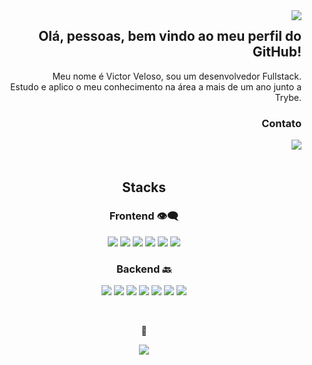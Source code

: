 <img align='right' src="https://media.giphy.com/media/SiUV5nib8Rm4U/giphy.gif">

<h2 align='right'> Olá, pessoas, bem vindo ao meu perfil do GitHub!</h2>

<p align='right'>Meu nome é Victor Veloso, sou um desenvolvedor Fullstack.
<br>Estudo e aplico o meu conhecimento na área a mais de um ano junto a Trybe.</p>


<h3 align='right'>Contato</h3>
<img align='right' src="https://img.shields.io/badge/-LinkedIn-blue?style=flat-square&logo=Linkedin&logoColor=white&link=https://linkedin.com.br/in/vitovls">
<br>
<br>

<h2 align='center'>Stacks</h2>

<h3 align='center'>Frontend 👁️‍🗨️</h3>
<p align='center'>
  <img src='https://img.shields.io/badge/html5-%23E34F26.svg?style=for-the-badge&logo=html5&logoColor=white'>
  <img src='https://img.shields.io/badge/css3-%231572B6.svg?style=for-the-badge&logo=css3&logoColor=white'>
  <img src='https://img.shields.io/badge/javascript-%23323330.svg?style=for-the-badge&logo=javascript&logoColor=%23F7DF1E'>
  <img src='https://img.shields.io/badge/react-%2320232a.svg?style=for-the-badge&logo=react&logoColor=%2361DAFB'>
  <img src='https://img.shields.io/badge/redux-%23593d88.svg?style=for-the-badge&logo=redux&logoColor=white'>
  <img src='https://img.shields.io/badge/React_Router-CA4245?style=for-the-badge&logo=react-router&logoColor=white'>
</p>

<h3 align='center'>Backend 🔙</h3>
<p align='center'>
  <img src='https://img.shields.io/badge/typescript-%23007ACC.svg?style=for-the-badge&logo=typescript&logoColor=white'>
  <img src='https://img.shields.io/badge/node.js-6DA55F?style=for-the-badge&logo=node.js&logoColor=white'>
  <img src='https://img.shields.io/badge/mysql-%2300f.svg?style=for-the-badge&logo=mysql&logoColor=white'>
  <img src='https://img.shields.io/badge/Sequelize-52B0E7?style=for-the-badge&logo=Sequelize&logoColor=white'>
  <img src='https://img.shields.io/badge/MongoDB-%234ea94b.svg?style=for-the-badge&logo=mongodb&logoColor=white'>
  <img src='https://img.shields.io/badge/postgres-%23316192.svg?style=for-the-badge&logo=postgresql&logoColor=white'>
  <img src='https://img.shields.io/badge/Supabase-3ECF8E?style=for-the-badge&logo=supabase&logoColor=white'>
</p>

<br>

<p align='center'> 🌟 </p>
<p align='center'>
  <img src="https://github-readme-stats.vercel.app/api?username=vitovls&show_icons=true&theme=dracula">
</p>
